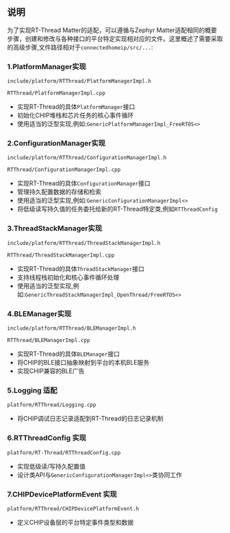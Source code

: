 ## 说明

为了实现RT-Thread Matter的适配，可以遵循与Zephyr Matter适配相同的概要步骤，创建和修改与各种接口的平台特定实现相对应的文件。这里概述了需要采取的高级步骤,文件路径相对于`connectedhomeip/src/...`:

### 1.PlatformManager实现

`include/platform/RTThread/PlatformManagerImpl.h`   

`RTThread/PlatformManagerImpl.cpp`   

* 实现RT-Thread的具体`PlatformManager`接口
* 初始化CHIP堆栈和芯片任务的核心事件循环
* 使用适当的泛型实现,例如:`GenericPlatformManagerImpl_FreeRTOS<>`

### 2.ConfigurationManager实现

`include/platform/RTThread/ConfigurationManagerImpl.h`   

`RTThread/ConfigurationManagerImpl.cpp`   

* 实现RT-Thread的具体`ConfigurationManager`接口
* 管理持久配置数据的存储和检索
* 使用适当的泛型实现,例如:`GenericConfigurationManagerImpl<>`
* 将低级读写持久值的任务委托给新的RT-Thread特定类,例如`RTThreadConfig`

### 3.ThreadStackManager实现

`include/platform/RTThread/ThreadStackManagerImpl.h`   

`RTThread/ThreadStackManagerImpl.cpp`   

* 实现RT-Thread的具体`ThreadStackManager`接口
* 支持线程栈初始化和核心事件循环处理
* 使用适当的泛型实现,例如:`GenericThreadStackManagerImpl_OpenThread/FreeRTOS<>`

### 4.BLEManager实现

`include/platform/RTThread/BLEManagerImpl.h`   

`RTThread/BLEManagerImpl.cpp`   

* 实现RT-Thread的具体`BLEManager`接口
* 将CHIP的BLE接口抽象映射到平台的本机BLE服务
* 实现CHIP兼容的BLE广告

### 5.Logging 适配

`platform/RTThread/Logging.cpp`   

* 将CHIP调试日志记录适配到RT-Thread的日志记录机制

### 6.RTThreadConfig 实现

`platform/RT-Thread/RTThreadConfig.cpp`   

* 实现低级读/写持久配置值
* 设计类API与`GenericConfigurationManagerImpl<>`类协同工作

### 7.CHIPDevicePlatformEvent 实现

`platform/RTThread/CHIPDevicePlatformEvent.h`   

* 定义CHIP设备层的平台特定事件类型和数据

